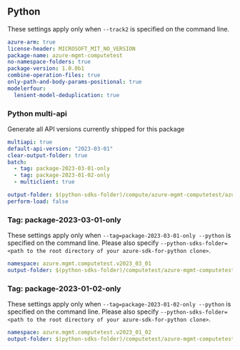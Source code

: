## Python

These settings apply only when `--track2` is specified on the command line.

``` yaml
azure-arm: true
license-header: MICROSOFT_MIT_NO_VERSION
package-name: azure-mgmt-computetest
no-namespace-folders: true
package-version: 1.0.0b1
combine-operation-files: true
only-path-and-body-params-positional: true
modelerfour:
  lenient-model-deduplication: true
```

### Python multi-api

Generate all API versions currently shipped for this package

```yaml $(python)
multiapi: true
default-api-version: "2023-03-01"
clear-output-folder: true
batch:
  - tag: package-2023-03-01-only
  - tag: package-2023-01-02-only
  - multiclient: true
```

``` yaml $(multiclient)
output-folder: $(python-sdks-folder)/compute/azure-mgmt-computetest/azure/mgmt/computetest/
perform-load: false
```

### Tag: package-2023-03-01-only

These settings apply only when `--tag=package-2023-03-01-only --python` is specified on the command line.
Please also specify `--python-sdks-folder=<path to the root directory of your azure-sdk-for-python clone>`.

``` yaml $(tag) == 'package-2023-03-01-only'
namespace: azure.mgmt.computetest.v2023_03_01
output-folder: $(python-sdks-folder)/computetest/azure-mgmt-computetest/azure/mgmt/computetest/_generate/v2023_03_01
```

### Tag: package-2023-01-02-only

These settings apply only when `--tag=package-2023-01-02-only --python` is specified on the command line.
Please also specify `--python-sdks-folder=<path to the root directory of your azure-sdk-for-python clone>`.

``` yaml $(tag) == 'package-2023-01-02-only'
namespace: azure.mgmt.computetest.v2023_01_02
output-folder: $(python-sdks-folder)/computetest/azure-mgmt-computetest/azure/mgmt/computetest/_generate/v2023_01_02
```
